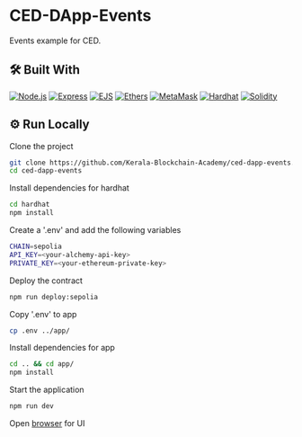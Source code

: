# CED-DApp-Events

Events example for CED.

## 🛠 Built With

[![Node.js](https://img.shields.io/badge/node.js-olivedrab?style=for-the-badge&logo=node.js&logoColor=white)](https://nodejs.org/en/)
[![Express](https://img.shields.io/badge/express-olivedrab?style=for-the-badge&logo=express&logoColor=white)](https://expressjs.com/)
[![EJS](https://img.shields.io/badge/ejs-orange?style=for-the-badge&logo=javascript&logoColor=white)](https://ejs.co/)
[![Ethers](https://img.shields.io/badge/ethers-darkslategray?style=for-the-badge&logo=ethereum&logoColor=white)](https://docs.ethers.org/v6/)
[![MetaMask](https://img.shields.io/badge/metamask-darkslategray?style=for-the-badge&logo=ethereum&logoColor=white)](https://metamask.io/)
[![Hardhat](https://img.shields.io/badge/hardhat-darkslategray?style=for-the-badge&logo=ethereum&logoColor=white)](https://hardhat.org/)
[![Solidity](https://img.shields.io/badge/solidity-sienna?style=for-the-badge&logo=solidity&logoColor=white)](https://soliditylang.org/)

## ⚙️ Run Locally

Clone the project

```bash
git clone https://github.com/Kerala-Blockchain-Academy/ced-dapp-events.git
cd ced-dapp-events
```

Install dependencies for hardhat

```bash
cd hardhat
npm install
```

Create a '.env' and add the following variables

```bash
CHAIN=sepolia
API_KEY=<your-alchemy-api-key>
PRIVATE_KEY=<your-ethereum-private-key>
```

Deploy the contract

```bash
npm run deploy:sepolia
```

Copy '.env' to app

```bash
cp .env ../app/
```

Install dependencies for app

```bash
cd .. && cd app/
npm install
```

Start the application

```bash
npm run dev
```

Open [browser](http://127.0.0.1:8080) for UI
